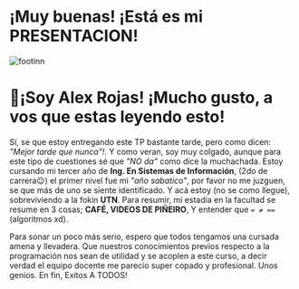 
# ¡Muy buenas! ¡Está es mi PRESENTACION!

![footinn](https://github.com/user-attachments/assets/5e1f2b6b-f0bf-4703-950b-df0f2fa4f8fa)

# 🧐¡Soy Alex Rojas! ¡Mucho gusto, a vos que estas leyendo esto! 
Sí, se que estoy entregando este TP bastante tarde, pero como dicen: *"Mejor tarde que nunca"!*. Y como veran, soy muy colgado, aunque
para este tipo de cuestiones sé que *"NO da"* como dice la muchachada. Estoy cursando mi tercer año de __Ing. En Sistemas de Información__, (2do de carrera😉) el primer nivel fue mi _"año sabatico"_, por favor no me juzguen, se que más de uno se siente identificado. 
Y acá estoy (no se como llegue), sobreviviendo a la fokin __UTN__. Para resumir, mi estadía en la facultad se resume en 3 cosas; __CAFÉ, VIDEOS DE PIÑEIRO__, Y entender que  `= ≠ ==`(algoritmos xd).

  Para sonar un poco más serio, espero que todos tengamos una cursada amena y llevadera. Que nuestros conocimientos previos respecto a la programación nos sean de utilidad y se acoplen a este curso, a decir verdad el equipo docente me parecio
  super copado y profesional. Unos genios. En fin, Exitos A TODOS! 
